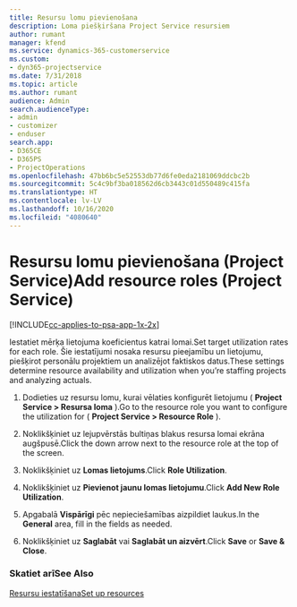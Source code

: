```yaml
---
title: Resursu lomu pievienošana
description: Loma piešķiršana Project Service resursiem
author: rumant
manager: kfend
ms.service: dynamics-365-customerservice
ms.custom:
- dyn365-projectservice
ms.date: 7/31/2018
ms.topic: article
ms.author: rumant
audience: Admin
search.audienceType:
- admin
- customizer
- enduser
search.app:
- D365CE
- D365PS
- ProjectOperations
ms.openlocfilehash: 47bb6bc5e52553db77d6fe0eda2181069ddcbc2b
ms.sourcegitcommit: 5c4c9bf3ba018562d6cb3443c01d550489c415fa
ms.translationtype: HT
ms.contentlocale: lv-LV
ms.lasthandoff: 10/16/2020
ms.locfileid: "4080640"
---
```

# <a name="add-resource-roles-project-service"></a><span data-ttu-id="40b22-103">Resursu lomu pievienošana (Project Service)</span><span class="sxs-lookup"><span data-stu-id="40b22-103">Add resource roles (Project Service)</span></span>

[!INCLUDE[cc-applies-to-psa-app-1x-2x](../includes/cc-applies-to-psa-app-1x-2x.md)]

<span data-ttu-id="40b22-104">Iestatiet mērķa lietojuma koeficientus katrai lomai.</span><span class="sxs-lookup"><span data-stu-id="40b22-104">Set target utilization rates for each role.</span></span> <span data-ttu-id="40b22-105">Šie iestatījumi nosaka resursu pieejamību un lietojumu, piešķirot personālu projektiem un analizējot faktiskos datus.</span><span class="sxs-lookup"><span data-stu-id="40b22-105">These settings determine resource availability and utilization when you’re staffing projects and analyzing actuals.</span></span>  
  
1.  <span data-ttu-id="40b22-106">Dodieties uz resursu lomu, kurai vēlaties konfigurēt lietojumu ( **Project Service > Resursa loma** ).</span><span class="sxs-lookup"><span data-stu-id="40b22-106">Go to the resource role you want to configure the utilization for ( **Project Service > Resource Role** ).</span></span>  
  
2.  <span data-ttu-id="40b22-107">Noklikšķiniet uz lejupvērstās bultiņas blakus resursa lomai ekrāna augšpusē.</span><span class="sxs-lookup"><span data-stu-id="40b22-107">Click the down arrow next to the resource role at the top of the screen.</span></span>  
  
3.  <span data-ttu-id="40b22-108">Noklikšķiniet uz **Lomas lietojums**.</span><span class="sxs-lookup"><span data-stu-id="40b22-108">Click **Role Utilization**.</span></span>  
  
4.  <span data-ttu-id="40b22-109">Noklikšķiniet uz **Pievienot jaunu lomas lietojumu**.</span><span class="sxs-lookup"><span data-stu-id="40b22-109">Click **Add New Role Utilization**.</span></span>  
  
5.  <span data-ttu-id="40b22-110">Apgabalā **Vispārīgi** pēc nepieciešamības aizpildiet laukus.</span><span class="sxs-lookup"><span data-stu-id="40b22-110">In the **General** area, fill in the fields as needed.</span></span>  
  
6.  <span data-ttu-id="40b22-111">Noklikšķiniet uz **Saglabāt** vai **Saglabāt un aizvērt**.</span><span class="sxs-lookup"><span data-stu-id="40b22-111">Click **Save** or **Save & Close**.</span></span>  
  
### <a name="see-also"></a><span data-ttu-id="40b22-112">Skatiet arī</span><span class="sxs-lookup"><span data-stu-id="40b22-112">See Also</span></span>  
 [<span data-ttu-id="40b22-113">Resursu iestatīšana</span><span class="sxs-lookup"><span data-stu-id="40b22-113">Set up resources</span></span>](../psa/set-up-resources.md)
